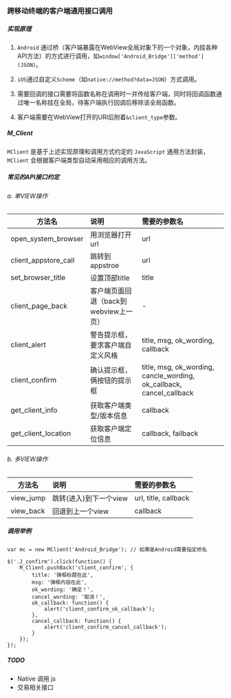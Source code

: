 ### 跨移动终端的客户端通用接口调用

##### 实现原理

1. `Android` 通过桥（客户端暴露在WebView全局对象下的一个对象，内挂各种API方法）的方式进行调用，如`window['Android_Bridge']['method'](JSON)`。

2. `iOS`通过自定义`Scheme`（如`native://method?data=JSON`）方式调用。

3. 需要回调的接口需要将函数名称在调用时一并传给客户端，同时将回调函数通过唯一名称挂在全局，待客户端执行回调后移除该全局函数。
4. 客户端需要在WebView打开的URI后附着`&client_type`参数。

##### M_Client

`MClient` 是基于上述实现原理和调用方式约定的 `JavaScript` 通用方法封装，`MClient` 会根据客户端类型自动采用相应的调用方法。

##### 常见的API接口约定

###### a. 单VIEW操作

| 方法名                 |说明				 | 需要的参数名         |
| -----------------------|:------------------|:-------------------|
| open_system_browser    |用浏览器打开url 		|url                |
| client_appstore_call   |跳转到appstroe 		|url                |
| set_browser_title      |设置顶部title			 |title              |
| client_page_back       |客户端页面回退（back到webview上一页） |-                  |
| client_alert           |警告提示框，要求客户端自定义风格 |title, msg, ok_wording, callback |
| client_confirm         |确认提示框，俩按钮的提示框 |title, msg, ok_wording, cancle_wording, ok_callback, cancel_callback |
| get_client_info        |获取客户端类型/版本信息 |callback           |
| get_client_location    |获取客户端定位信息 |callback, failback |

###### b. 多VIEW操作

| 方法名                 |说明				 | 需要的参数名         |
| -----------------------|:------------------|:-------------------|
| view_jump              |跳转(进入)到下一个view	|url, title, callback   	 |
| view_back              |回退到上一个view			|callback      			     |

##### 调用举例

```
var mc = new MClient('Android_Bridge'); // 如果是Android需要指定桥名

$('.J_confirm').click(function() {
    M_Client.pushBack('client_confirm', {
        title: '弹框标题在此',
        msg: '弹框内容在此',
        ok_wording: '确定！',
        cancel_wording: '取消！',
        ok_callback: function() {
            alert('client_confirm_ok_callback');
        },
        cancel_callback: function() {
            alert('client_confirm_cancel_callback');
        }
    });
});
```

##### TODO

- Native 调用 js
- 交易相关接口
